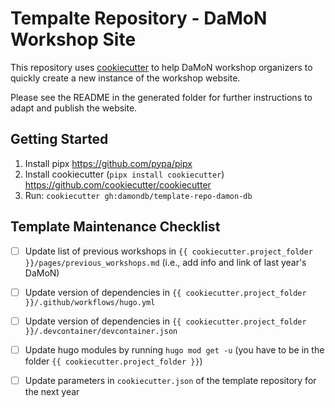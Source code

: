 # Tempalte Repository - DaMoN Workshop Site

This repository uses [cookiecutter](https://cookiecutter.readthedocs.io/en/stable/index.html) to help DaMoN workshop organizers to quickly create a new instance of the workshop website.

Please see the README in the generated folder for further instructions to adapt and publish the website.

## Getting Started

1) Install pipx https://github.com/pypa/pipx
2) Install cookiecutter (`pipx install cookiecutter`) https://github.com/cookiecutter/cookiecutter
3) Run: `cookiecutter gh:damondb/template-repo-damon-db`


## Template Maintenance Checklist

- [ ] Update list of previous workshops in `{{ cookiecutter.project_folder }}/pages/previous_workshops.md` (i.e., add info and link of last year's DaMoN)
- [ ] Update version of dependencies in `{{ cookiecutter.project_folder }}/.github/workflows/hugo.yml` 
- [ ] Update version of dependencies in `{{ cookiecutter.project_folder }}/.devcontainer/devcontainer.json` 
- [ ] Update hugo modules by running `hugo mod get -u` (you have to be in the folder `{{ cookiecutter.project_folder }}`) 
- [ ] Update parameters in `cookiecutter.json` of the template repository for the next year

